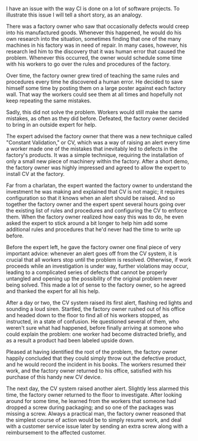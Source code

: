 I have an issue with the way CI is done on a lot of software projects. To illustrate this issue I will tell a short story, as an analogy.

There was a factory owner who saw that occasionally defects would creep into his manufactured goods. Whenever this happened, he would do his own research into the situation, sometimes finding that one of the many machines in his factory was in need of repair. In many cases, however, his research led him to the discovery that it was human error that caused the problem. Whenever this occurred, the owner would schedule some time with his workers to go over the rules and procedures of the factory.

Over time, the factory owner grew tired of teaching the same rules and procedures every time he discovered a human error. He decided to save himself some time by posting them on a large poster against each factory wall. That way the workers could see them at all times and hopefully not keep repeating the same mistakes.

Sadly, this did not solve the problem. Workers would still make the same mistakes, as often as they did before. Defeated, the factory owner decided to bring in an outside expert for help.

The expert advised the factory owner that there was a new technique called "Constant Validation," or CV, which was a way of raising an alert every time a worker made one of the mistakes that inevitably led to defects in the factory's products. It was a simple technique, requiring the installation of only a small new piece of machinery within the factory. After a short demo, the factory owner was highly impressed and agreed to allow the expert to install CV at the factory.

Far from a charlatan, the expert wanted the factory owner to understand the investment he was making and explained that CV is not magic; it requires configuration so that it knows when an alert should be raised. And so together the factory owner and the expert spent several hours going over the existing list of rules and procedures and configuring the CV to enforce them. When the factory owner realized how easy this was to do, he even asked the expert to stick around a bit longer to help him add some additional rules and procedures that he'd never had the time to write up before.

Before the expert left, he gave the factory owner one final piece of very important advice: whenever an alert goes off from the CV system, it is crucial that all workers stop until the problem is resolved. Otherwise, if work proceeds while an investigation is under way, further violations may occur, leading to a complicated series of defects that cannot be properly untangled and opening up the possibility of the original problem never being solved. This made a lot of sense to the factory owner, so he agreed and thanked the expert for all his help.

After a day or two, the CV system raised its first alert, flashing red lights and sounding a loud siren. Startled, the factory owner rushed out of his office and headed down to the floor to find all of his workers stopped, as instructed, in a state of confusion. He questioned several of them, who weren't sure what had happened, before finally arriving at someone who could explain the problem: one worker had become distracted briefly, and as a result a product had been labeled upside down.

Pleased at having identified the root of the problem, the factory owner happily concluded that they could simply throw out the defective product, and he would record the incident in his books. The workers resumed their work, and the factory owner returned to his office, satisfied with his purchase of this handy new CV device.

The next day, the CV system raised another alert. Slightly less alarmed this time, the factory owner returned to the floor to investigate. After looking around for some time, he learned from the workers that someone had dropped a screw during packaging; and so one of the packages was missing a screw. Always a practical man, the factory owner reasoned that the simplest course of action would be to simply resume work, and deal with a customer service issue later by sending an extra screw along with a reimbursement to the affected customer.

